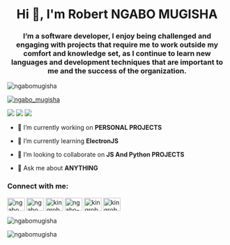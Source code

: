 <h1 align="center">Hi 👋, I'm Robert NGABO MUGISHA</h1>
<h3 align="center">I’m a software developer, I enjoy being challenged and engaging with projects that require me to work outside my comfort and knowledge set, as I continue to learn new languages and development techniques that are important to me and the success of the organization.</h3>

<p align="left"> <img src="https://komarev.com/ghpvc/?username=ngabomugisha&label=Profile%20views&color=0e75b6&style=flat" alt="ngabomugisha" /> </p>

<p align="left"> <a href="https://twitter.com/ngabo_mugisha" target="blank"><img src="https://img.shields.io/twitter/follow/ngabo_mugisha?logo=twitter&style=for-the-badge" alt="ngabo_mugisha" /></a> </p>


[<img src="https://img.shields.io/badge/Instagram-E4405F?style=for-the-badge&logo=instagram&logoColor=white" />](https://www.instagram.com/kingrobert250/) [<img src="https://img.shields.io/badge/WhatsApp-25D366?style=for-the-badge&logo=whatsapp&logoColor=white" />](https://api.whatsapp.com/send/?phone=%2B250786248680&text&app_absent=0)  [<img src="https://img.shields.io/badge/LinkedIn-0077B5?style=for-the-badge&logo=linkedin&logoColor=white" />](https://www.linkedin.com/in/ngabo-mugisha-robert-877a72122/) 

- 🔭 I’m currently working on **PERSONAL PROJECTS**

- 🌱 I’m currently learning **ElectronJS**

- 👯 I’m looking to collaborate on **JS And Python PROJECTS**

<!-- - 👨‍💻 some of my projects are available at [https://nmrobert.com/](https://nmrobert.com/) -->

- 💬 Ask me about **ANYTHING**

<!-- - 📫 How to reach me **info@nmrobert.com** -->

<h3 align="left">Connect with me:</h3>
<p align="left">
<a href="https://codepen.io/ngabomugisha" target="blank"><img align="center" src="https://cdn.jsdelivr.net/npm/simple-icons@3.0.1/icons/codepen.svg" alt="ngabomugisha" height="30" width="40" /></a>
<a href="https://dev.to/ngabomugisha" target="blank"><img align="center" src="https://cdn.jsdelivr.net/npm/simple-icons@3.0.1/icons/dev-dot-to.svg" alt="ngabomugisha" height="30" width="40" /></a>
<a href="https://twitter.com/kingrobert250" target="blank"><img align="center" src="https://cdn.jsdelivr.net/npm/simple-icons@3.0.1/icons/twitter.svg" alt="kingrobert250" height="30" width="40" /></a>
<a href="https://linkedin.com/in/ngabo-mugisha-robert-877a72122" target="blank"><img align="center" src="https://cdn.jsdelivr.net/npm/simple-icons@3.0.1/icons/linkedin.svg" alt="ngabo-mugisha-robert-877a72122" height="30" width="40" /></a>
<a href="https://instagram.com/kingrobert250" target="blank"><img align="center" src="https://cdn.jsdelivr.net/npm/simple-icons@3.0.1/icons/instagram.svg" alt="kingrobert250" height="30" width="40" /></a>
<a href="https://www.hackerrank.com/kingrobert250" target="blank"><img align="center" src="https://cdn.jsdelivr.net/npm/simple-icons@3.0.1/icons/hackerrank.svg" alt="kingrobert250" height="30" width="40" /></a>
</p>
<p><img align="center" src="https://github-readme-stats.vercel.app/api/top-langs?username=ngabomugisha&show_icons=true&locale=en&layout=compact" alt="ngabomugisha" /></p>

<p><img align="center" src="https://github-readme-streak-stats.herokuapp.com/?user=ngabomugisha&" alt="ngabomugisha" /></p>

